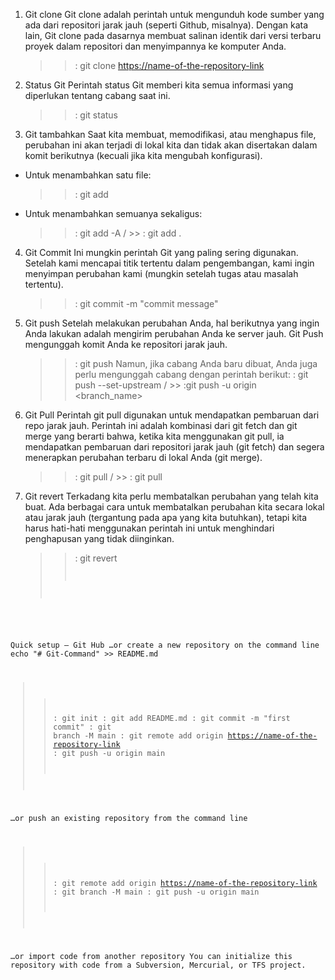 1. Git clone
   Git clone adalah perintah untuk mengunduh kode sumber yang ada dari repositori jarak jauh (seperti Github, misalnya). Dengan kata lain, Git clone pada dasarnya membuat salinan identik dari versi terbaru proyek dalam repositori dan menyimpannya ke komputer Anda.

   > > : git clone <https://name-of-the-repository-link>

2. Status Git
   Perintah status Git memberi kita semua informasi yang diperlukan tentang cabang saat ini.

   > > : git status

3. Git tambahkan
   Saat kita membuat, memodifikasi, atau menghapus file, perubahan ini akan terjadi di lokal kita dan tidak akan disertakan dalam komit berikutnya (kecuali jika kita mengubah konfigurasi).

- Untuk menambahkan satu file:
  > > : git add <file>
- Untuk menambahkan semuanya sekaligus:
  > > : git add -A / >> : git add .

4. Git Commit
   Ini mungkin perintah Git yang paling sering digunakan. Setelah kami mencapai titik tertentu dalam pengembangan, kami ingin menyimpan perubahan kami (mungkin setelah tugas atau masalah tertentu).

   > > : git commit -m "commit message"

5. Git push
   Setelah melakukan perubahan Anda, hal berikutnya yang ingin Anda lakukan adalah mengirim perubahan Anda ke server jauh. Git Push mengunggah komit Anda ke repositori jarak jauh.

   > > : git push <remote> <branch-name>
   > > Namun, jika cabang Anda baru dibuat, Anda juga perlu mengunggah cabang dengan perintah berikut:
   > > : git push --set-upstream <remote> <name-of-your-branch> / >> :git push -u origin <branch_name>

6. Git Pull
   Perintah git pull digunakan untuk mendapatkan pembaruan dari repo jarak jauh. Perintah ini adalah kombinasi dari git fetch dan git merge yang berarti bahwa, ketika kita menggunakan git pull, ia mendapatkan pembaruan dari repositori jarak jauh (git fetch) dan segera menerapkan perubahan terbaru di lokal Anda (git merge).

   > > : git pull <remote> / >> : git pull

7. Git revert
   Terkadang kita perlu membatalkan perubahan yang telah kita buat. Ada berbagai cara untuk membatalkan perubahan kita secara lokal atau jarak jauh (tergantung pada apa yang kita butuhkan), tetapi kita harus hati-hati menggunakan perintah ini untuk menghindari penghapusan yang tidak diinginkan.

   > > : git revert <code revert>

Quick setup — Git Hub
…or create a new repository on the command line
echo "# Git-Command" >> README.md

> > : git init
> > : git add README.md
> > : git commit -m "first commit"
> > : git branch -M main
> > : git remote add origin <https://name-of-the-repository-link>
> > : git push -u origin main

…or push an existing repository from the command line

> > : git remote add origin <https://name-of-the-repository-link>
> > : git branch -M main
> > : git push -u origin main

…or import code from another repository
You can initialize this repository with code from a Subversion, Mercurial, or TFS project.
